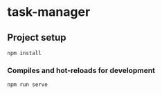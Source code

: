 # task-manager

## Project setup
```
npm install
```

### Compiles and hot-reloads for development
```
npm run serve
```
